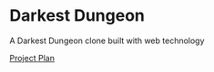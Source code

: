 # Darkest Dungeon
A Darkest Dungeon clone built with web technology

[Project Plan](planning/generic.md)
